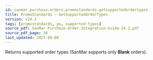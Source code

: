 ```yaml
---
id: sanmar.purchase-orders.promostandards.getsupportedordertypes
title: PromoStandards — GetSupportedOrderTypes
version: v24.2
tags: [promostandards, po, supported-types]
source_pdf: SanMar-Purchase-Order-Integration-Guide-24.2.pdf
source_pdf_page: 30
last_updated: 2025-09-08
---
```


Returns supported order types (SanMar supports only **Blank** orders).
